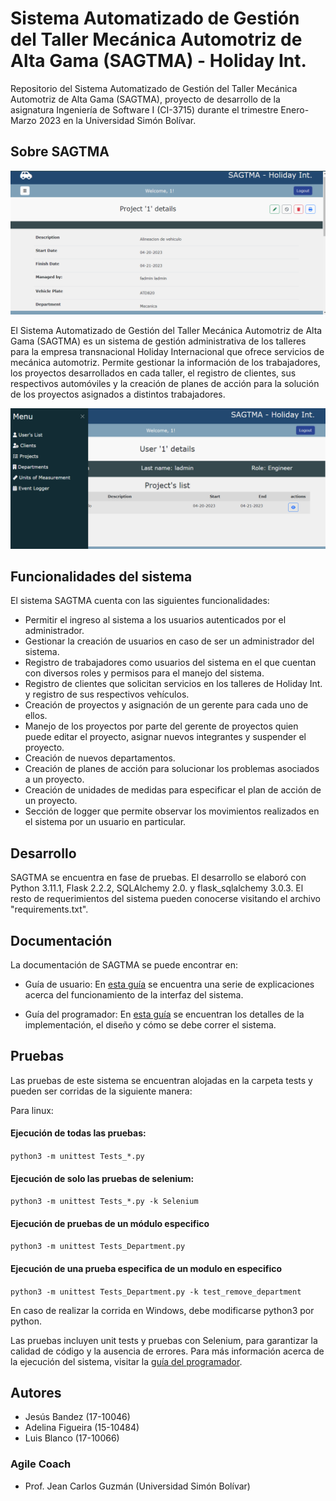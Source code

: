 # Sistema Automatizado de Gestión del Taller Mecánica Automotriz de Alta Gama (SAGTMA) - Holiday Int.

Repositorio del Sistema Automatizado de Gestión del Taller Mecánica Automotriz de Alta Gama (SAGTMA), proyecto de desarrollo de la asignatura Ingeniería de Software I (CI-3715) durante el trimestre Enero-Marzo 2023 en la Universidad Simón Bolívar.

## Sobre SAGTMA

<img src="images/project_details_1.png" alt="project_details_1"/>

El Sistema Automatizado de Gestión del Taller Mecánica Automotriz de Alta Gama (SAGTMA) es un sistema de gestión administrativa de los talleres para la empresa transnacional Holiday Internacional que ofrece servicios de mecánica automotriz. Permite gestionar la información de los trabajadores, los proyectos desarrollados en cada taller, el registro de clientes, sus respectivos automóviles y la creación de planes de acción para la solución de los proyectos asignados a distintos trabajadores. 

<img src="images/menu.png" alt="menu"/>


## Funcionalidades del sistema

El sistema SAGTMA cuenta con las siguientes funcionalidades:

* Permitir el ingreso al sistema a los usuarios autenticados por el administrador.
* Gestionar la creación de usuarios en caso de ser un administrador del sistema.
* Registro de trabajadores como usuarios del sistema en el que cuentan con diversos roles y permisos para el manejo del sistema.
* Registro de clientes que solicitan servicios en los talleres de Holiday Int. y registro de sus respectivos vehículos.
* Creación de proyectos y asignación de un gerente para cada uno de ellos.
* Manejo de los proyectos por parte del gerente de proyectos quien puede editar el proyecto, asignar nuevos integrantes y suspender el proyecto.
* Creación de nuevos departamentos.
* Creación de planes de acción para solucionar los problemas asociados a un proyecto.
* Creación de unidades de medidas para especificar el plan de acción de un proyecto.
* Sección de logger que permite observar los movimientos realizados en el sistema por un usuario en particular.


## Desarrollo

SAGTMA se encuentra en fase de pruebas. El desarrollo se elaboró con Python 3.11.1, Flask 2.2.2, SQLAlchemy 2.0. y flask_sqlalchemy 3.0.3. El resto de requerimientos del sistema pueden conocerse visitando el archivo "requirements.txt".

## Documentación

La documentación de SAGTMA se puede encontrar en:

* Guía de usuario: En [esta guía](https://github.com/JesusBandez/proyecto_Ing_software/blob/iteracion-4/Guia-Usuario.md) se encuentra una serie de explicaciones acerca del funcionamiento de la interfaz del sistema.

* Guía del programador: En [esta guía](https://github.com/JesusBandez/proyecto_Ing_software/blob/iteracion-4/Guia-Programador.md) se encuentran los detalles de la implementación, el diseño y cómo se debe correr el sistema.

## Pruebas

Las pruebas de este sistema se encuentran alojadas en la carpeta tests y pueden ser corridas de la siguiente manera:

Para linux:

#### Ejecución de todas las pruebas:
`python3 -m unittest Tests_*.py` 

#### Ejecución de solo las pruebas de selenium:

`python3 -m unittest Tests_*.py -k Selenium`

#### Ejecución de pruebas de un módulo especifico

`python3 -m unittest Tests_Department.py`

#### Ejecución de una prueba especifica de un modulo en especifico

`python3 -m unittest Tests_Department.py -k test_remove_department`

En caso de realizar la corrida en Windows, debe modificarse python3 por python.

Las pruebas incluyen unit tests y pruebas con Selenium, para garantizar la calidad de código y la ausencia de errores.
Para más información acerca de la ejecución del sistema, visitar la [guía del programador](https://github.com/JesusBandez/proyecto_Ing_software/blob/iteracion-4/Guia-Programador.md).


## Autores

* Jesús Bandez (17-10046)
* Adelina Figueira (15-10484)
* Luis Blanco (17-10066)


### Agile Coach

* Prof. Jean Carlos Guzmán (Universidad Simón Bolívar)


